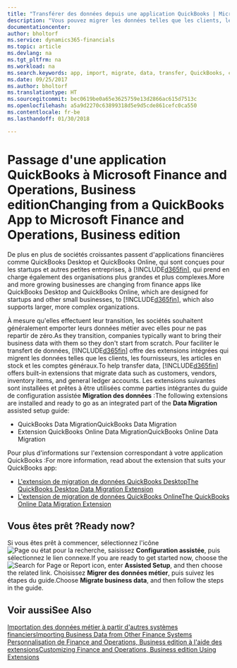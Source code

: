 ```yaml
---
title: "Transférer des données depuis une application QuickBooks | Microsoft Docs"
description: "Vous pouvez migrer les données telles que les clients, les fournisseurs, les articles en stock et les comptes généraux des applications QuickBooks vers Finance and Operations, Business edition."
documentationcenter: 
author: bholtorf
ms.service: dynamics365-financials
ms.topic: article
ms.devlang: na
ms.tgt_pltfrm: na
ms.workload: na
ms.search.keywords: app, import, migrate, data, transfer, QuickBooks, customize
ms.date: 09/25/2017
ms.author: bholtorf
ms.translationtype: HT
ms.sourcegitcommit: bec0619be0a65e3625759e13d2866ac615d7513c
ms.openlocfilehash: a5a9d2270c63899318d5e9d5cde861cefc0ca550
ms.contentlocale: fr-be
ms.lasthandoff: 01/30/2018

---
```



# <a name="changing-from-a-quickbooks-app-to-microsoft-finance-and-operations-business-edition"></a><span data-ttu-id="920d5-103">Passage d'une application QuickBooks à Microsoft Finance and Operations, Business edition</span><span class="sxs-lookup"><span data-stu-id="920d5-103">Changing from a QuickBooks App to Microsoft Finance and Operations, Business edition</span></span>
<span data-ttu-id="920d5-104">De plus en plus de sociétés croissantes passent d'applications financières comme QuickBooks Desktop et QuickBooks Online, qui sont conçues pour les startups et autres petites entreprises, à [!INCLUDE[d365fin](includes/d365fin_md.md)], qui prend en charge également des organisations plus grandes et plus complexes.</span><span class="sxs-lookup"><span data-stu-id="920d5-104">More and more growing businesses are changing from finance apps like QuickBooks Desktop and QuickBooks Online, which are designed for startups and other small businesses, to [!INCLUDE[d365fin](includes/d365fin_md.md)], which also supports larger, more complex organizations.</span></span> 

<span data-ttu-id="920d5-105">À mesure qu'elles effectuent leur transition, les sociétés souhaitent généralement emporter leurs données métier avec elles pour ne pas repartir de zéro.</span><span class="sxs-lookup"><span data-stu-id="920d5-105">As they transition, companies typically want to bring their business data with them so they don't start from scratch.</span></span> <span data-ttu-id="920d5-106">Pour faciliter le transfert de données, [!INCLUDE[d365fin](includes/d365fin_md.md)] offre des extensions intégrées qui migrent les données telles que les clients, les fournisseurs, les articles en stock et les comptes généraux.</span><span class="sxs-lookup"><span data-stu-id="920d5-106">To help transfer data, [!INCLUDE[d365fin](includes/d365fin_md.md)] offers built-in extensions that migrate data such as customers, vendors, inventory items, and general ledger accounts.</span></span> <span data-ttu-id="920d5-107">Les extensions suivantes sont installées et prêtes à être utilisées comme parties intégrantes du guide de configuration assistée **Migration des données** :</span><span class="sxs-lookup"><span data-stu-id="920d5-107">The following extensions are installed and ready to go as an integrated part of the **Data Migration** assisted setup guide:</span></span>

* <span data-ttu-id="920d5-108">QuickBooks Data Migration</span><span class="sxs-lookup"><span data-stu-id="920d5-108">QuickBooks Data Migration</span></span> 
* <span data-ttu-id="920d5-109">Extension QuickBooks Online Data Migration</span><span class="sxs-lookup"><span data-stu-id="920d5-109">QuickBooks Online Data Migration</span></span>

<span data-ttu-id="920d5-110">Pour plus d'informations sur l'extension correspondant à votre application QuickBooks :</span><span class="sxs-lookup"><span data-stu-id="920d5-110">For more information, read about the extension that suits your QuickBooks app:</span></span>   

* [<span data-ttu-id="920d5-111">L'extension de migration de données QuickBooks Desktop</span><span class="sxs-lookup"><span data-stu-id="920d5-111">The QuickBooks Desktop Data Migration Extension</span></span>](ui-extensions-quickbooks-data-migration.md)
* [<span data-ttu-id="920d5-112">L'extension de migration de données QuickBooks Online</span><span class="sxs-lookup"><span data-stu-id="920d5-112">The QuickBooks Online Data Migration Extension</span></span>](ui-extensions-quickbooks-online-data-migration.md)

## <a name="ready-now"></a><span data-ttu-id="920d5-113">Vous êtes prêt ?</span><span class="sxs-lookup"><span data-stu-id="920d5-113">Ready now?</span></span>
<span data-ttu-id="920d5-114">Si vous êtes prêt à commencer, sélectionnez l'icône ![Page ou état pour la recherche](media/ui-search/search_small.png "icône Page ou état pour la recherche"), saisissez **Configuration assistée**, puis sélectionnez le lien connexe.</span><span class="sxs-lookup"><span data-stu-id="920d5-114">If you are ready to get started now, choose the ![Search for Page or Report](media/ui-search/search_small.png "Search for Page or Report icon") icon, enter **Assisted Setup**, and then choose the related link.</span></span> <span data-ttu-id="920d5-115">Choisissez **Migrer des données métier**, puis suivez les étapes du guide.</span><span class="sxs-lookup"><span data-stu-id="920d5-115">Choose **Migrate business data**, and then follow the steps in the guide.</span></span>

## <a name="see-also"></a><span data-ttu-id="920d5-116">Voir aussi</span><span class="sxs-lookup"><span data-stu-id="920d5-116">See Also</span></span>
[<span data-ttu-id="920d5-117">Importation des données métier à partir d'autres systèmes financiers</span><span class="sxs-lookup"><span data-stu-id="920d5-117">Importing Business Data from Other Finance Systems</span></span>](upload-data.md)  
[<span data-ttu-id="920d5-118">Personnalisation de Finance and Operations, Business edition à l'aide des extensions</span><span class="sxs-lookup"><span data-stu-id="920d5-118">Customizing Finance and Operations, Business edition Using Extensions</span></span>](ui-extensions.md)   

